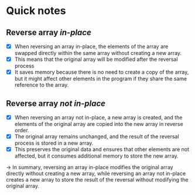 # Quick notes

## Reverse array **_in-place_**

- [x] When reversing an array in-place, the elements of the array are swapped directly within the same array without
  creating a new array.
- [x] This means that the original array will be modified after the reversal process
- [x] It saves memory because there is no need to create a copy of the array, but it might affect other elements in the
  program if they share the same reference to the array.

## Reverse array **_not in-place_**

- [x] When reversing an array not in-place, a new array is created, and the elements of the original array are copied
  into the new array in reverse order.
- [x] The original array remains unchanged, and the result of the reversal process is stored in a new array.
- [x] This preserves the original data and ensures that other elements are not affected, but it consumes additional
  memory to store the new array.

&rarr; In summary, reversing an array in-place modifies the original array directly without creating a new array, while
reversing an array not in-place creates a new array to store the result of the reversal without modifying the original
array.

